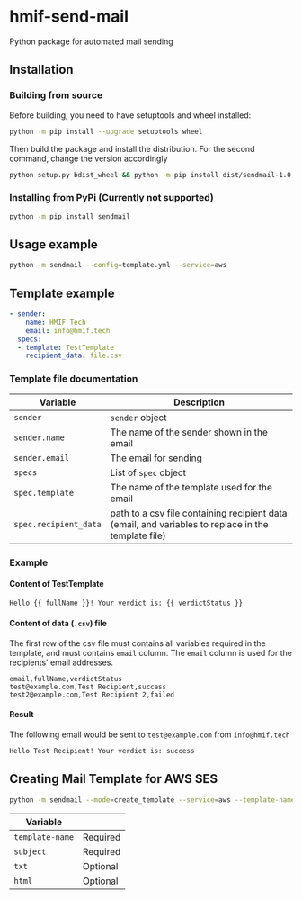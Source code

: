 # hmif-send-mail

Python package for automated mail sending

## Installation

### Building from source
Before building, you need to have setuptools and wheel installed:
```bash
python -m pip install --upgrade setuptools wheel
```

Then build the package and install the distribution. For the second command, change the version accordingly
```bash
python setup.py bdist_wheel && python -m pip install dist/sendmail-1.0.0-py3-none-any.whl
```

### Installing from PyPi (Currently not supported)
```bash
python -m pip install sendmail
```

## Usage example
```bash
python -m sendmail --config=template.yml --service=aws
```

## Template example
```yaml
- sender:
    name: HMIF Tech
    email: info@hmif.tech
  specs:
  - template: TestTemplate
    recipient_data: file.csv
```
### Template file documentation
| Variable | Description |
| ------------- | ------------- | 
| `sender` | `sender` object |
| `sender.name`| The name of the sender shown in the email | 
| `sender.email` | The email for sending |   
| `specs` | List of `spec` object |   
| `spec.template` | The name of the template used for the email |   
| `spec.recipient_data` | path to a csv file containing recipient data (email, and variables to replace in the template file) |   

### Example

#### Content of TestTemplate
```txt
Hello {{ fullName }}! Your verdict is: {{ verdictStatus }}
```

#### Content of data (`.csv`) file
The first row of the csv file must contains all variables required in the template, and must contains `email` column.
The `email` column is used for the recipients' email addresses.

```csv
email,fullName,verdictStatus
test@example.com,Test Recipient,success
test2@example.com,Test Recipient 2,failed
```

#### Result
The following email would be sent to `test@example.com` from `info@hmif.tech`

```txt
Hello Test Recipient! Your verdict is: success
```

## Creating Mail Template for AWS SES

```bash
python -m sendmail --mode=create_template --service=aws --template-name=TemplateName --subject=Subject --txt=PathToTextFile --html=PathToHTMLFile
```

| Variable |  |
| ------------- | ------------- | 
| `template-name` | Required |
| `subject`| Required |
| `txt` | Optional |  
| `html` | Optional |
